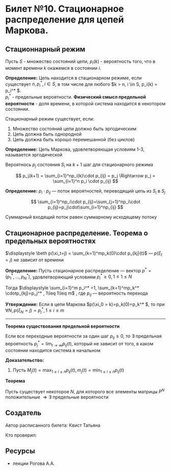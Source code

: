 # Билет №10. Стационарное распределение для цепей Маркова.
## Стационнарный режим

Пусть $S$ - множество состояний цепи, $p_i(k)$ - вероятность того, что в момент времени $k$ окажемся в состоянии $i$.

**Определение:** Цепь находится в стационарном режиме, если существует $n, p_i^* , i \in S$, в том числе для любого $k > n, i \in S, p_i(k) = p_i^* $.   
$p_i^*$ - предельные вероятности. **Физический смысл предельной вероятности** - доля времени, в которой система находится в некотором состоянии.

Стационарный режим существует, если:
1. Множество состояний цепи должно быть эргодическим
2. Цепь должна быть однородной
3. Цепь должна быть хорошо перемешанной (без циклов)

**Определение:** Цепь Маркова, удовлетворяющая условиям 1-3, называется эргодической

Вероятнось $p_j$ состояния $S_i$ на $k+1$ шаг для стационарного режима

$$
p_j(k+1) = \sum_{i=1}^np_i(k)\cdot p_{ij} = p_j \Rightarrow p_j = \sum_{i=1}^n p_i \cdot p_{ij} 
$$

**Определение:** $p_i\cdot p_{ij}$ — поток вероятностей, переводящий цепь из $S_i$ в $S_j$

$$
\sum_{i=1}^np_i\cdot p_{ij}=\sum_{j=1}^np_i\cdot p_{ij}=p_j\cdot\sum_{i=1}^np_{ij}
$$

Суммарный входящий поток равен суммарному исходящему потоку

## Стационарное распределение. Теорема о предельных вероятностях

$\displaystyle \beth p(\xi_t=j) = \sum_{k=1}^mp_k(0)\cdot p_{kj}(t)$ — $p(\xi_t = j)$ не зависит от времени

**Определение:** Пусть стационарное распределение — вектор $p^* = (p_1^* ,\dots, p_N^* )$, удовлетворяющий условиям $p_i^* \geq 0, 1\leq 1\leq N$

Тогда $\displaystyle \sum_{i=1}^m p_i^* =1, \sum_{k=1}^mp_k^* \cdotp_{kj}=p_j^* , 1\leq 1\leq m$ , где $p_{ij}$  — вероятность перехода

**Утверждение:** Если в цепи Маркова $p(\xi_0 = k)=p_k(0)=p_k^* $, то при $\forall N, p(\xi_N=j)=p_j^* , 1\leq i\leq m$ 

---

**Теорема существования предельной вероятности**

Если все переходные вероятности за один шаг $p_{ij}\geq 0$, то $\exists$  предельная вероятность $\displaystyle p_j^* = \lim_{t\to \infty} p_{ij}(t)$, который не зависит от того, в каком состоянии находится система в начальном

**Доказательство:**

1. Пусть $\displaystyle M_j(t) = \max_{1\leq i\leq n}p_{ij}(t), m_j(t) = \min_{1\leq i\leq n}p_{ij}(t)$

**Теорема**

Пусть существует некоторое $N$, для которого все элементы матрицы $P^N$ положительные $\Rightarrow \exists$ предельные вероятности

## Создатель

Автор расписанного билета: Квист Татьяна

Кто проверил:


## Ресурсы
- лекции Рогова А.А.
